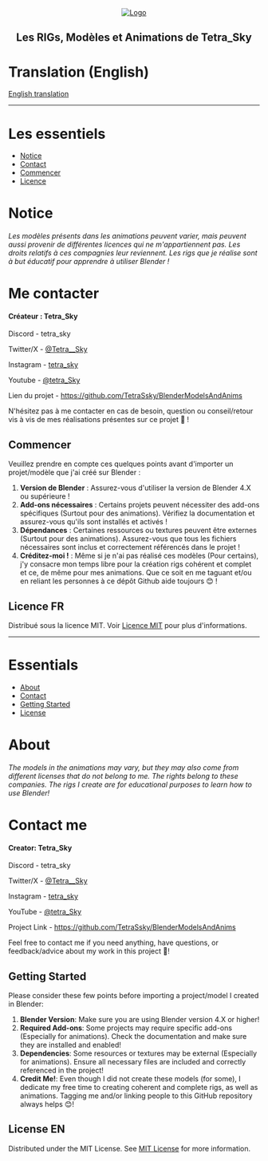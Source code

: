 <div align="center">
  <a href="https://github.com/ShaanCoding/ReadME-Generator">
    <img src="https://repository-images.githubusercontent.com/811078411/505b249f-0341-4e8b-847c-78774aa2e54c" alt="Logo">
  </a>
  <h2 align="center">Les RIGs, Modèles et Animations de Tetra_Sky</h2>
</div>

# Translation (English)

[English translation](#essentials)

---

# Les essentiels

- [Notice](#notice)
- [Contact](#me-contacter)
- [Commencer](#commencer)
- [Licence](#license-fr)

# Notice

###### Les modèles présents dans les animations peuvent varier, mais peuvent aussi provenir de différentes licences qui ne m'appartiennent pas. Les droits relatifs à ces compagnies leur reviennent. Les rigs que je réalise sont à but éducatif pour apprendre à utiliser Blender !

# Me contacter

#### Créateur : Tetra_Sky

Discord - tetra_sky

Twitter/X - [@Tetra__Sky](https://twitter.com/Tetra__Sky)

Instagram - [tetra_sky](https://www.instagram.com/tetra__sky/)

Youtube - [@tetra_Sky](https://www.youtube.com/@tetra_sky)

Lien du projet - https://github.com/TetraSsky/BlenderModelsAndAnims

N'hésitez pas à me contacter en cas de besoin, question ou conseil/retour vis à vis de mes réalisations présentes sur ce projet 🙂 !

## Commencer

Veuillez prendre en compte ces quelques points avant d'importer un projet/modèle que j'ai créé sur Blender :

1. **Version de Blender** : Assurez-vous d'utiliser la version de Blender 4.X ou supérieure !
2. **Add-ons nécessaires** : Certains projets peuvent nécessiter des add-ons spécifiques (Surtout pour des animations). Vérifiez la documentation et assurez-vous qu'ils sont installés et activés !
3. **Dépendances** : Certaines ressources ou textures peuvent être externes (Surtout pour des animations). Assurez-vous que tous les fichiers nécessaires sont inclus et correctement référencés dans le projet !
4. **Créditez-moi !** : Même si je n'ai pas réalisé ces modèles (Pour certains), j'y consacre mon temps libre pour la création rigs cohérent et complet et ce, de même pour mes animations. Que ce soit en me taguant et/ou en reliant les personnes à ce dépôt Github aide toujours 😊 !

## Licence FR

Distribué sous la licence MIT. Voir [Licence MIT](https://opensource.org/licenses/MIT) pour plus d'informations.

---

# Essentials

- [About](#about)
- [Contact](#contact-me)
- [Getting Started](#getting-started)
- [License](#license-Een)

# About

###### The models in the animations may vary, but they may also come from different licenses that do not belong to me. The rights belong to these companies. The rigs I create are for educational purposes to learn how to use Blender!

# Contact me

#### Creator: Tetra_Sky

Discord - tetra_sky

Twitter/X - [@Tetra__Sky](https://twitter.com/Tetra__Sky)

Instagram - [tetra_sky](https://www.instagram.com/tetra__sky/)

YouTube - [@tetra_Sky](https://www.youtube.com/@tetra_sky)

Project Link - https://github.com/TetraSsky/BlenderModelsAndAnims

Feel free to contact me if you need anything, have questions, or feedback/advice about my work in this project 🙂!

## Getting Started

Please consider these few points before importing a project/model I created in Blender:

1. **Blender Version**: Make sure you are using Blender version 4.X or higher!
2. **Required Add-ons**: Some projects may require specific add-ons (Especially for animations). Check the documentation and make sure they are installed and enabled!
3. **Dependencies**: Some resources or textures may be external (Especially for animations). Ensure all necessary files are included and correctly referenced in the project!
4. **Credit Me!**: Even though I did not create these models (for some), I dedicate my free time to creating coherent and complete rigs, as well as animations. Tagging me and/or linking people to this GitHub repository always helps 😊!

## License EN

Distributed under the MIT License. See [MIT License](https://opensource.org/licenses/MIT) for more information.
